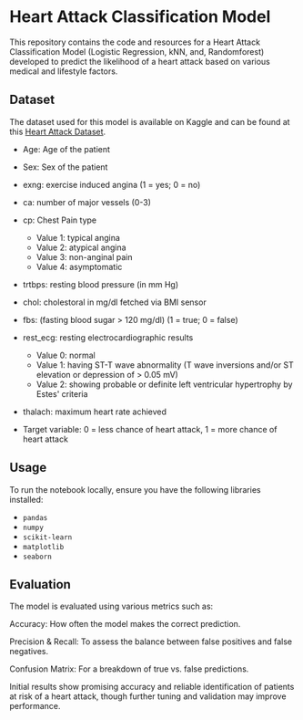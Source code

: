 # Heart Attack Classification Model

This repository contains the code and resources for a Heart Attack Classification Model (Logistic Regression, kNN, and, Randomforest) developed to predict the likelihood of a heart attack based on various medical and lifestyle factors.

## Dataset
The dataset used for this model is available on Kaggle and can be found at this [Heart Attack Dataset](https://www.kaggle.com/datasets/waqi786/heart-attack-dataset).

- Age: Age of the patient

- Sex: Sex of the patient

- exng: exercise induced angina (1 = yes; 0 = no)

- ca: number of major vessels (0-3)

- cp: Chest Pain type
    - Value 1: typical angina
    - Value 2: atypical angina
    - Value 3: non-anginal pain
    - Value 4: asymptomatic

- trtbps: resting blood pressure (in mm Hg)

- chol: cholestoral in mg/dl fetched via BMI sensor

- fbs: (fasting blood sugar > 120 mg/dl) (1 = true; 0 = false)

- rest_ecg: resting electrocardiographic results
    - Value 0: normal
    - Value 1: having ST-T wave abnormality (T wave inversions and/or ST elevation or depression of > 0.05 mV)
    - Value 2: showing probable or definite left ventricular hypertrophy by Estes' criteria

- thalach: maximum heart rate achieved

- Target variable: 0 = less chance of heart attack, 1 = more chance of heart attack

## Usage
To run the notebook locally, ensure you have the following libraries installed:

- `pandas`
- `numpy`
- `scikit-learn`
- `matplotlib`
- `seaborn`

## Evaluation
The model is evaluated using various metrics such as:

Accuracy: How often the model makes the correct prediction.

Precision & Recall: To assess the balance between false positives and false negatives.

Confusion Matrix: For a breakdown of true vs. false predictions.

Initial results show promising accuracy and reliable identification of patients at risk of a heart attack, though further tuning and validation may improve performance.